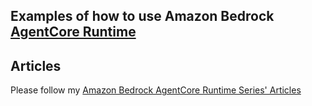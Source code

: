 ## Examples of how to use Amazon Bedrock [AgentCore Runtime](https://docs.aws.amazon.com/bedrock-agentcore/latest/devguide/what-is-bedrock-agentcore.html)

## Articles 
Please follow my [Amazon Bedrock AgentCore Runtime Series' Articles](https://dev.to/vkazulkin/series/33004)    
